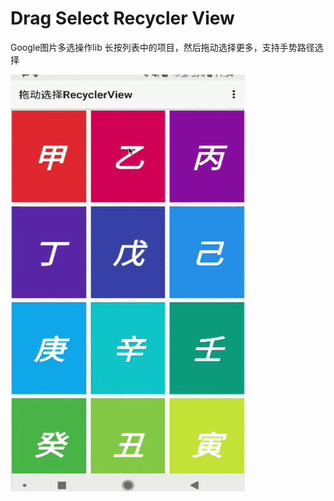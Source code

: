 # Drag Select Recycler View

Google图片多选操作lib 长按列表中的项目，然后拖动选择更多，支持手势路径选择

![](https://github.com/bayshier/DragSelectRecycler/blob/master/art/demo.gif)

